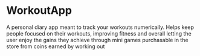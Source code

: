 # WorkoutApp
A personal diary app meant to track your workouts numerically. Helps keep people focused on their workouts, improving fitness and overall letting the user enjoy the gains they achieve through mini games purchasable in the store from coins earned by working out

